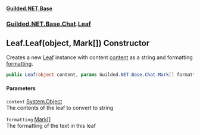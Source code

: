 
#### [Guilded.NET.Base](Guilded_NET_Base 'Guilded_NET_Base')
### [Guilded.NET.Base.Chat](Guilded_NET_Base#Guilded_NET_Base_Chat 'Guilded.NET.Base.Chat').[Leaf](Leaf 'Guilded.NET.Base.Chat.Leaf')
## Leaf.Leaf(object, Mark[]) Constructor
Creates a new [Leaf](Leaf 'Guilded.NET.Base.Chat.Leaf') instance with content [content](Leaf_Leaf(object_Mark__)#Guilded_NET_Base_Chat_Leaf_Leaf(object_Guilded_NET_Base_Chat_Mark__)_content 'Guilded.NET.Base.Chat.Leaf.Leaf(object, Guilded.NET.Base.Chat.Mark[]).content') as a string and formatting [formatting](Leaf_Leaf(object_Mark__)#Guilded_NET_Base_Chat_Leaf_Leaf(object_Guilded_NET_Base_Chat_Mark__)_formatting 'Guilded.NET.Base.Chat.Leaf.Leaf(object, Guilded.NET.Base.Chat.Mark[]).formatting').  
```csharp
public Leaf(object content, params Guilded.NET.Base.Chat.Mark[] formatting);
```

#### Parameters
<a name='Guilded_NET_Base_Chat_Leaf_Leaf(object_Guilded_NET_Base_Chat_Mark__)_content'></a>
`content` [System.Object](https://docs.microsoft.com/en-us/dotnet/api/System.Object 'System.Object')  
The contents of the leaf to convert to string
  
<a name='Guilded_NET_Base_Chat_Leaf_Leaf(object_Guilded_NET_Base_Chat_Mark__)_formatting'></a>
`formatting` [Mark](Mark 'Guilded.NET.Base.Chat.Mark')[[]](https://docs.microsoft.com/en-us/dotnet/api/System.Array 'System.Array')  
The formatting of the text in this leaf
  
